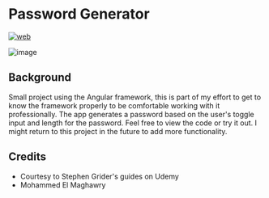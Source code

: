 # Password Generator

[![web](https://img.shields.io/static/v1?logo=vercel&message=Online&label=Vercel&color=#FFFFFF)](https://password-generator-coral-omega.vercel.app)

![image](https://user-images.githubusercontent.com/96972844/161364880-d67c6a49-9115-4846-a297-c505d65f255f.png)

## Background
Small project using the Angular framework, this is part of my effort to get to know the framework properly to be comfortable working with it professionally. The app generates a password based on the user's toggle input and length for the password. Feel free to view the code or try it out. I might return to this project in the future to add more functionality.


## Credits
- Courtesy to Stephen Grider's guides on Udemy
- Mohammed El Maghawry 
